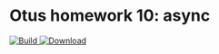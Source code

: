 ﻿# Otus homework 10: async
[ ![Build](https://travis-ci.org/PetrLjutik/async.svg?branch=master) ](https://travis-ci.org/PetrLjutik/async)
[ ![Download](https://api.bintray.com/packages/petrljutik/async/async/images/download.svg) ](https://bintray.com/petrljutik/async/async/#files)
